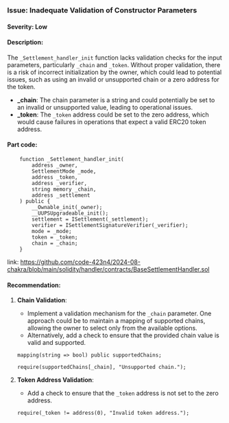 ### Issue: Inadequate Validation of Constructor Parameters

#### Severity: Low

#### Description:
The `_Settlement_handler_init` function lacks validation checks for the input parameters, particularly `_chain` and `_token`. Without proper validation, there is a risk of incorrect initialization by the owner, which could lead to potential issues, such as using an invalid or unsupported chain or a zero address for the token.

- **_chain**: The chain parameter is a string and could potentially be set to an invalid or unsupported value, leading to operational issues.
- **_token**: The `_token` address could be set to the zero address, which would cause failures in operations that expect a valid ERC20 token address.

#### Part code:

``` solidity 
    function _Settlement_handler_init(
        address _owner,
        SettlementMode _mode,
        address _token,
        address _verifier,
        string memory _chain,
        address _settlement
    ) public {
        __Ownable_init(_owner);
        __UUPSUpgradeable_init();
        settlement = ISettlement(_settlement);
        verifier = ISettlementSignatureVerifier(_verifier);
        mode = _mode;
        token = _token;
        chain = _chain;
    }
```
link: https://github.com/code-423n4/2024-08-chakra/blob/main/solidity/handler/contracts/BaseSettlementHandler.sol
#### Recommendation:
1. **Chain Validation**:
   - Implement a validation mechanism for the `_chain` parameter. One approach could be to maintain a mapping of supported chains, allowing the owner to select only from the available options.
   - Alternatively, add a check to ensure that the provided chain value is valid and supported.

   ```solidity
   mapping(string => bool) public supportedChains;

   require(supportedChains[_chain], "Unsupported chain.");
   ```

2. **Token Address Validation**:
   - Add a check to ensure that the `_token` address is not set to the zero address.

   ```solidity
   require(_token != address(0), "Invalid token address.");
   ```
